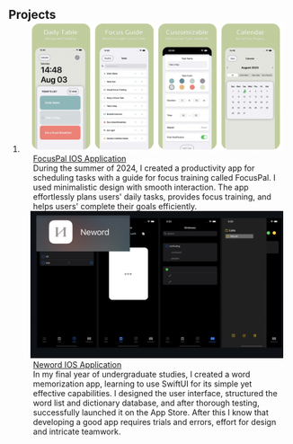 <h2 id="publications" style="margin: 2px 0px -15px;">Projects</h2>

<div class="publications">
<ol class="bibliography">

<li>
<div class="pub-row">

  <div class="col-sm-3 abbr" style="position: relative;padding-right: 15px;padding-left: 15px;">
    <img src="assets/img/FocusPal.png" class="teaser img-fluid z-depth-1">
  </div>

  <div class="col-sm-9" style="position: relative;padding-right: 15px;padding-left: 20px;">
    <div class="title"><a href="https://apps.apple.com/us/app/focuspal/id6596771619" target="_blank">FocusPal IOS Application</a></div>
  <div class="contents"> During the summer of 2024, I created a productivity app for scheduling tasks with a guide for focus training called FocusPal. I used minimalistic design with smooth interaction. The app effortlessly plans users' daily tasks, provides focus training, and helps users' complete their goals efficiently. </div>
  </div>
  
</div>

<div class="pub-row">

  <div class="col-sm-3 abbr" style="position: relative;padding-right: 15px;padding-left: 15px;">
    <img src="assets/img/neword.png" class="teaser img-fluid z-depth-1">
  </div>

  <div class="col-sm-9" style="position: relative;padding-right: 15px;padding-left: 20px;">
    <div class="title"><a href="https://github.com/yuxizheng/Neword-IOS" target="_blank">Neword IOS Application</a></div>
  <div class="contents"> In my final year of undergraduate studies, I created a word memorization app, learning to use SwiftUI for its simple yet effective capabilities. I designed the user interface, structured the word list and dictionary database, and after thorough testing, successfully launched it on the App Store. After this I know that developing a good app requires trials and errors, effort for design and intricate teamwork.</div>
  </div>
</div>
</li>
</ol>
</div>